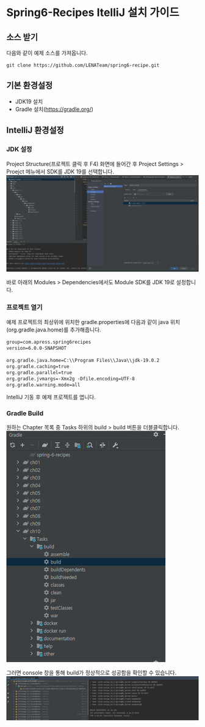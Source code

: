 # Spring6-Recipes ItelliJ 설치 가이드

## 소스 받기

다음와 같이 예제 소스를 가져옵니다.

```
git clone https://github.com/LENATeam/spring6-recipe.git
```

## 기본 환경설정

- JDK19 설치
- Gradle 설치(https://gradle.org/)

## IntelliJ 환경설정

### JDK 설정

Project Structure(프로젝트 클릭 후 F4) 화면에 들어간 후 Project Settings > Proejct 메뉴에서 SDK를 JDK 19를 선택합니다.  
![img](.//images/intellij/jdk_setting.PNG)  

바로 아래의 Modules > Dependencies에서도 Module SDK를 JDK 19로 설정합니다.

### 프로젝트 열기

예제 프로젝트의 최상위에 위치한 gradle.properties에 다음과 같이 java 위치(org.gradle.java.home)를 추가해줍니다.

```
group=com.apress.spring6recipes
version=6.0.0-SNAPSHOT

org.gradle.java.home=C:\\Program Files\\Java\\jdk-19.0.2
org.gradle.caching=true
org.gradle.parallel=true
org.gradle.jvmargs=-Xmx2g -Dfile.encoding=UTF-8
org.gradle.warning.mode=all
```

IntelliJ 기동 후 예제 프로젝트를 엽니다.  

### Gradle Build

원하는 Chapter 목록 중 Tasks 하위의 build > build 버튼을 더블클릭합니다.  
![img](.//images/intellij/gradle_build.PNG)  

그러면 console 창을 통해 build가 정상적으로 성공함을 확인할 수 있습니다.  
![img](.//images/intellij/gradle_build_success.PNG)
